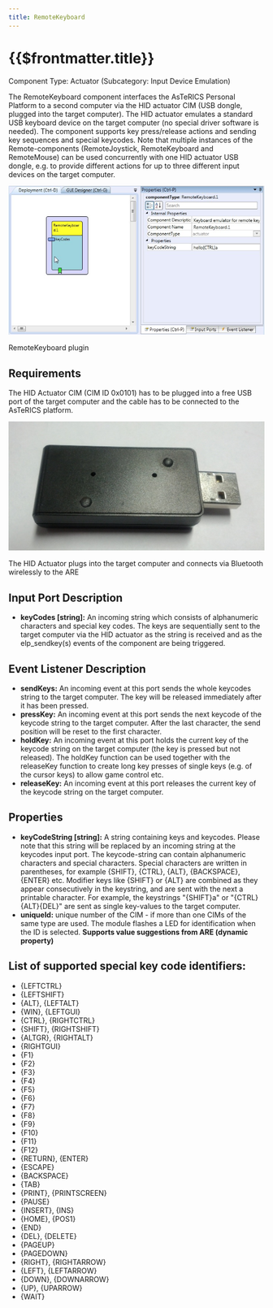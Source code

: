 ```yaml
---
title: RemoteKeyboard
---
```


# {{$frontmatter.title}}

Component Type: Actuator (Subcategory: Input Device Emulation)

The RemoteKeyboard component interfaces the AsTeRICS Personal Platform to a second computer via the HID actuator CIM (USB dongle, plugged into the target computer). The HID actuator emulates a standard USB keyboard device on the target computer (no special driver software is needed). The component supports key press/release actions and sending key sequences and special keycodes. Note that multiple instances of the Remote-components (RemoteJoystick, RemoteKeyboard and RemoteMouse) can be used concurrently with one HID actuator USB dongle, e.g. to provide different actions for up to three different input devices on the target computer.

![Screenshot: RemoteKeyboard plugin](./img/remotekeyboard.jpg "Screenshot: RemoteKeyboard plugin")

RemoteKeyboard plugin

## Requirements

The HID Actuator CIM (CIM ID 0x0101) has to be plugged into a free USB port of the target computer and the cable has to be connected to the AsTeRICS platform.

![HID Actuator CIM](./img/hid_cim.jpg "HID Actuator CIM")

The HID Actuator plugs into the target computer and connects via Bluetooth wirelessly to the ARE

## Input Port Description

*   **keyCodes \[string\]:** An incoming string which consists of alphanumeric characters and special key codes. The keys are sequentially sent to the target computer via the HID actuator as the string is received and as the elp\_sendkey(s) events of the component are being triggered.

## Event Listener Description

*   **sendKeys:** An incoming event at this port sends the whole keycodes string to the target computer. The key will be released immediately after it has been pressed.
*   **pressKey:** An incoming event at this port sends the next keycode of the keycode string to the target computer. After the last character, the send position will be reset to the first character.
*   **holdKey:** An incoming event at this port holds the current key of the keycode string on the target computer (the key is pressed but not released). The holdKey function can be used together with the releaseKey function to create long key presses of single keys (e.g. of the cursor keys) to allow game control etc.
*   **releaseKey:** An incoming event at this port releases the current key of the keycode string on the target computer.

## Properties

*   **keyCodeString \[string\]:** A string containing keys and keycodes. Please note that this string will be replaced by an incoming string at the keycodes input port. The keycode-string can contain alphanumeric characters and special characters. Special characters are written in parentheses, for example {SHIFT}, {CTRL}, {ALT}, {BACKSPACE}, {ENTER} etc. Modifier keys like {SHIFT} or {ALT} are combined as they appear consecutively in the keystring, and are sent with the next a printable character. For example, the keystrings "{SHIFT}a" or "{CTRL}{ALT}{DEL}" are sent as single key-values to the target computer.
*   **uniqueId:** unique number of the CIM - if more than one CIMs of the same type are used. The module flashes a LED for identification when the ID is selected. **Supports value suggestions from ARE (dynamic property)**

## List of supported special key code identifiers:

*   {LEFTCTRL}
*   {LEFTSHIFT}
*   {ALT}, {LEFTALT}
*   {WIN}, {LEFTGUI}
*   {CTRL}, {RIGHTCTRL}
*   {SHIFT}, {RIGHTSHIFT}
*   {ALTGR}, {RIGHTALT}
*   {RIGHTGUI}
*   {F1}
*   {F2}
*   {F3}
*   {F4}
*   {F5}
*   {F6}
*   {F7}
*   {F8}
*   {F9}
*   {F10}
*   {F11}
*   {F12}
*   {RETURN}, {ENTER}
*   {ESCAPE}
*   {BACKSPACE}
*   {TAB}
*   {PRINT}, {PRINTSCREEN}
*   {PAUSE}
*   {INSERT}, {INS}
*   {HOME}, {POS1}
*   {END}
*   {DEL}, {DELETE}
*   {PAGEUP}
*   {PAGEDOWN}
*   {RIGHT}, {RIGHTARROW}
*   {LEFT}, {LEFTARROW}
*   {DOWN}, {DOWNARROW}
*   {UP}, {UPARROW}
*   {WAIT}